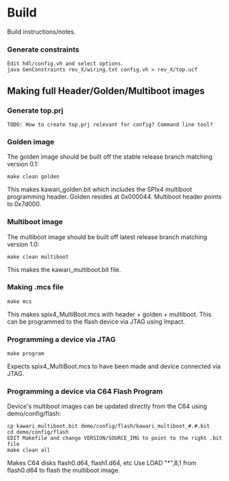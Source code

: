 # Build

Build instructions/notes.

### Generate constraints

    Edit hdl/config.vh and select options.
    java GenConstraints rev_X/wiring.txt config.vh > rev_X/top.ucf

## Making full Header/Golden/Multiboot images

### Generate top.prj

    TODO: How to create top.prj relevant for config? Command line tool?

### Golden image

The golden image should be built off the stable release branch matching version 0.1:

    make clean golden

This makes kawari_golden.bit which includes the SPIx4 multiboot programming header. Golden resides at 0x000044. Multiboot header points to 0x7d000.

### Multiboot image

The multiboot image should be built off latest release branch matching version 1.0:

    make clean multiboot

This makes the kawari_multiboot.bit file.

### Making .mcs file

    make mcs

This makes spix4_MultiBoot.mcs with header + golden + multiboot.  This can be programmed to the flash device via JTAG using Impact.

### Programming a device via JTAG

    make program

Expects spix4_MultiBoot.mcs to have been made and device connected via JTAG.

### Programming a device via C64 Flash Program

Device's multiboot images can be updated directly from the C64 using demo/config/flash:

    cp kawari_multiboot.bit demo/config/flash/kawari_multiboot_#.#.bit
    cd demo/config/flash
    EDIT Makefile and change VERSION/SOURCE_IMG to point to the right .bit file
    make clean all

Makes C64 disks flash0.d64, flash1.d64, etc
Use LOAD "*",8,1 from flash0.d64 to flash the multiboot image.

